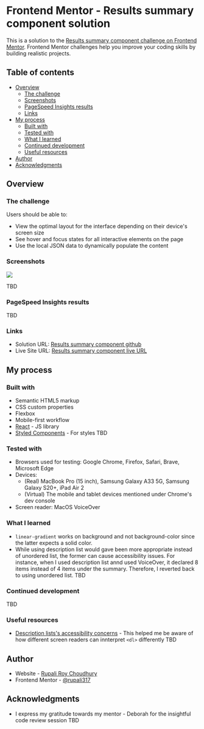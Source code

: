 # Frontend Mentor - Results summary component solution

This is a solution to the [Results summary component challenge on Frontend Mentor](https://www.frontendmentor.io/challenges/results-summary-component-CE_K6s0maV). Frontend Mentor challenges help you improve your coding skills by building realistic projects. 

## Table of contents

- [Overview](#overview)
  - [The challenge](#the-challenge)
  - [Screenshots](#screenshots)
  - [PageSpeed Insights results](#pagespeed-insights-results)
  - [Links](#links)
- [My process](#my-process)
  - [Built with](#built-with)
  - [Tested with](#tested-with)
  - [What I learned](#what-i-learned)
  - [Continued development](#continued-development)
  - [Useful resources](#useful-resources)
- [Author](#author)
- [Acknowledgments](#acknowledgments)

## Overview

### The challenge

Users should be able to:

- View the optimal layout for the interface depending on their device's screen size
- See hover and focus states for all interactive elements on the page
- Use the local JSON data to dynamically populate the content

### Screenshots

![](./screenshot.jpg)

TBD

### PageSpeed Insights results

TBD

### Links

- Solution URL: [Results summary component github](https://github.com/rupali317/results-summary-component-main)
- Live Site URL: [Results summary component live URL](https://results-summary-rc.netlify.app/)

## My process

### Built with

- Semantic HTML5 markup
- CSS custom properties
- Flexbox
- Mobile-first workflow
- [React](https://reactjs.org/) - JS library
- [Styled Components](https://styled-components.com/) - For styles
TBD

### Tested with

- Browsers used for testing: Google Chrome, Firefox, Safari, Brave, Microsoft Edge
- Devices:
  - (Real) MacBook Pro (15 inch), Samsung Galaxy A33 5G, Samsung Galaxy S20+, iPad Air 2
  - (Virtual) The mobile and tablet devices mentioned under Chrome's dev console
- Screen reader: MacOS VoiceOver

### What I learned

- ```linear-gradient``` works on background and not background-color since the latter expects a solid color.
- While using description list would gave been more appropriate instead of unordered list, the former can cause accessibility issues. For instance, when I used description list annd used VoiceOver, it declared 8 items instead of 4 items under the summary. Therefore, I reverted back to using unordered list.
TBD

### Continued development

TBD

### Useful resources

- [Description lists's accessibility concerns](https://developer.mozilla.org/en-US/docs/Web/HTML/Element/dl#accessibility_concerns) - This helped me be aware of how different screen readers can innterpret ```<dl>``` differently
TBD

## Author

- Website - [Rupali Roy Choudhury](https://www.linkedin.com/in/rupali-rc/)
- Frontend Mentor - [@rupali317](https://www.frontendmentor.io/profile/rupali317)

## Acknowledgments

- I express my gratitude towards my mentor - Deborah for the insightful code review session
TBD
